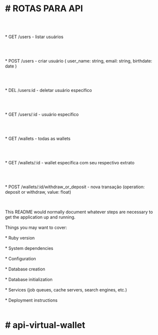 <h1># ROTAS PARA API</h1>
<br><br>
<p>* GET /users - listar usuários</p>
<br><br>
<p>* POST /users - criar usuário ( user_name: string, email: string, birthdate: date )</p>
<br><br>
<p>* DEL /users:id - deletar usuário específico</p>
<br><br>
<p>* GET /users/:id - usuário específico</p>
<br><br>
<p>* GET /wallets - todas as wallets</p>
<br><br>
<p>* GET /wallets/:id - wallet específica com seu respectivo extrato</p>
<br><br>
<p>* POST /wallets/:id/withdraw_or_deposit - nova transação (operation: deposit or withdraw, value: float)</p>
<br><br>
This README would normally document whatever steps are necessary to get the
application up and running.
<br><br>
Things you may want to cover:
<br><br>
* Ruby version
<br><br>
* System dependencies
<br><br>
* Configuration
<br><br>
* Database creation
<br><br>
* Database initialization
<br><br>
* Services (job queues, cache servers, search engines, etc.)
<br><br>
* Deployment instructions
<br><br>
<h1>#   a p i - v i r t u a l - w a l l e t </h1>
